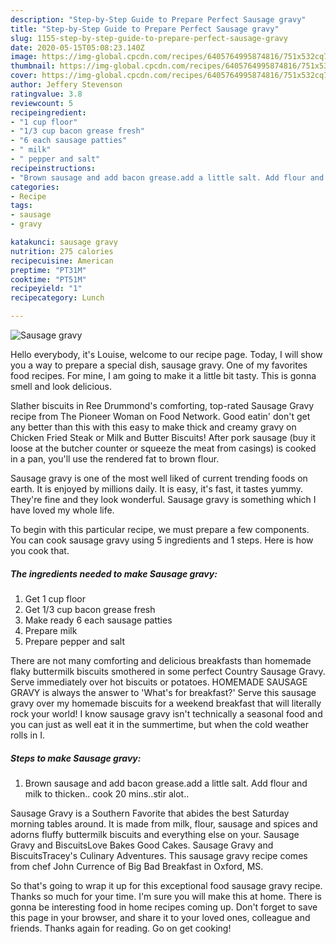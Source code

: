 ```yaml
---
description: "Step-by-Step Guide to Prepare Perfect Sausage gravy"
title: "Step-by-Step Guide to Prepare Perfect Sausage gravy"
slug: 1155-step-by-step-guide-to-prepare-perfect-sausage-gravy
date: 2020-05-15T05:08:23.140Z
image: https://img-global.cpcdn.com/recipes/6405764995874816/751x532cq70/sausage-gravy-recipe-main-photo.jpg
thumbnail: https://img-global.cpcdn.com/recipes/6405764995874816/751x532cq70/sausage-gravy-recipe-main-photo.jpg
cover: https://img-global.cpcdn.com/recipes/6405764995874816/751x532cq70/sausage-gravy-recipe-main-photo.jpg
author: Jeffery Stevenson
ratingvalue: 3.8
reviewcount: 5
recipeingredient:
- "1 cup floor"
- "1/3 cup bacon grease fresh"
- "6 each sausage patties"
- " milk"
- " pepper and salt"
recipeinstructions:
- "Brown sausage and add bacon grease.add a little salt. Add flour and milk to thicken.. cook 20 mins..stir alot.."
categories:
- Recipe
tags:
- sausage
- gravy

katakunci: sausage gravy 
nutrition: 275 calories
recipecuisine: American
preptime: "PT31M"
cooktime: "PT51M"
recipeyield: "1"
recipecategory: Lunch

---
```



![Sausage gravy](https://img-global.cpcdn.com/recipes/6405764995874816/751x532cq70/sausage-gravy-recipe-main-photo.jpg)

Hello everybody, it's Louise, welcome to our recipe page. Today, I will show you a way to prepare a special dish, sausage gravy. One of my favorites food recipes. For mine, I am going to make it a little bit tasty. This is gonna smell and look delicious.

Slather biscuits in Ree Drummond&#39;s comforting, top-rated Sausage Gravy recipe from The Pioneer Woman on Food Network. Good eatin&#39; don&#39;t get any better than this with this easy to make thick and creamy gravy on Chicken Fried Steak or Milk and Butter Biscuits! After pork sausage (buy it loose at the butcher counter or squeeze the meat from casings) is cooked in a pan, you&#39;ll use the rendered fat to brown flour.

Sausage gravy is one of the most well liked of current trending foods on earth. It is enjoyed by millions daily. It is easy, it's fast, it tastes yummy. They're fine and they look wonderful. Sausage gravy is something which I have loved my whole life.


To begin with this particular recipe, we must prepare a few components. You can cook sausage gravy using 5 ingredients and 1 steps. Here is how you cook that.

<!--inarticleads1-->

##### The ingredients needed to make Sausage gravy:

1. Get 1 cup floor
1. Get 1/3 cup bacon grease fresh
1. Make ready 6 each sausage patties
1. Prepare  milk
1. Prepare  pepper and salt


There are not many comforting and delicious breakfasts than homemade flaky buttermilk biscuits smothered in some perfect Country Sausage Gravy. Serve immediately over hot biscuits or potatoes. HOMEMADE SAUSAGE GRAVY is always the answer to &#39;What&#39;s for breakfast?&#39; Serve this sausage gravy over my homemade biscuits for a weekend breakfast that will literally rock your world! I know sausage gravy isn&#39;t technically a seasonal food and you can just as well eat it in the summertime, but when the cold weather rolls in I. 

<!--inarticleads2-->

##### Steps to make Sausage gravy:

1. Brown sausage and add bacon grease.add a little salt. Add flour and milk to thicken.. cook 20 mins..stir alot..


Sausage Gravy is a Southern Favorite that abides the best Saturday morning tables around. It is made from milk, flour, sausage and spices and adorns fluffy buttermilk biscuits and everything else on your. Sausage Gravy and BiscuitsLove Bakes Good Cakes. Sausage Gravy and BiscuitsTracey&#39;s Culinary Adventures. This sausage gravy recipe comes from chef John Currence of Big Bad Breakfast in Oxford, MS. 

So that's going to wrap it up for this exceptional food sausage gravy recipe. Thanks so much for your time. I'm sure you will make this at home. There is gonna be interesting food in home recipes coming up. Don't forget to save this page in your browser, and share it to your loved ones, colleague and friends. Thanks again for reading. Go on get cooking!

